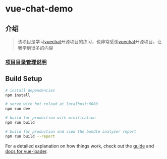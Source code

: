 # vue-chat-demo

## 介绍
> 该项目是学习[vuechat](https://github.com/clm960227/vuechat)开源项目的练习，也非常感谢[vuechat](https://github.com/clm960227/vuechat)开源项目，让我学到很多的内容

### [项目目录管理说明](./docs/01_项目目录管理.md)
## Build Setup

``` bash
# install dependencies
npm install

# serve with hot reload at localhost:8080
npm run dev

# build for production with minification
npm run build

# build for production and view the bundle analyzer report
npm run build --report
```

For a detailed explanation on how things work, check out the [guide](http://vuejs-templates.github.io/webpack/) and [docs for vue-loader](http://vuejs.github.io/vue-loader).
